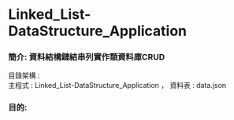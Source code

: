 # Linked_List-DataStructure_Application
### 簡介: 資料結構鏈結串列實作類資料庫CRUD
目錄架構 : <br>
主程式 : Linked_List-DataStructure_Application ， 資料表 : data.json
### 目的: 
